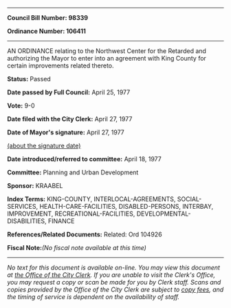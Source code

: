 

********

**Council Bill Number: 98339**
   
**Ordinance Number: 106411**
********

 AN ORDINANCE relating to the Northwest Center for the Retarded and authorizing the Mayor to enter into an agreement with King County for certain improvements related thereto.

**Status:** Passed
   
**Date passed by Full Council:** April 25, 1977
   
**Vote:** 9-0
   
**Date filed with the City Clerk:** April 27, 1977
   
**Date of Mayor's signature:** April 27, 1977
   
[(about the signature date)](/~public/approvaldate.htm)
   
   
   
**Date introduced/referred to committee:** April 18, 1977
   
**Committee:** Planning and Urban Development
   
**Sponsor:** KRAABEL
   
   
**Index Terms:** KING-COUNTY, INTERLOCAL-AGREEMENTS, SOCIAL-SERVICES, HEALTH-CARE-FACILITIES, DISABLED-PERSONS, INTERBAY, IMPROVEMENT, RECREATIONAL-FACILITIES, DEVELOPMENTAL-DISABILITIES, FINANCE

**References/Related Documents:** Related: Ord 104926

**Fiscal Note:**_(No fiscal note available at this time)_
********

_No text for this document is available on-line. You may view this document at [the Office of the City Clerk](http://www.seattle.gov/leg/clerk/contactUs.htm). If you are unable to visit the Clerk's Office, you may request a copy or scan be made for you by Clerk staff. Scans and copies provided by the Office of the City Clerk are subject to [copy fees](http://clerk.seattle.gov/~public/clerkfees.htm), and the timing of service is dependent on the availability of staff._

